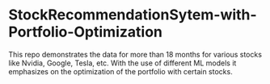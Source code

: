 # StockRecommendationSytem-with-Portfolio-Optimization
This repo demonstrates the data for more than 18 months for various stocks like Nvidia, Google, Tesla, etc. With the use of different ML models it emphasizes on the optimization of the portfolio with certain stocks.
